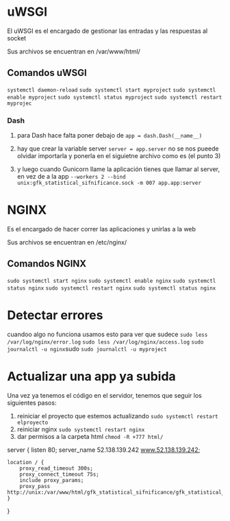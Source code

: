 # uWSGI
El uWSGI es el encargado de gestionar las entradas y las respuestas al socket  

Sus archivos se encuentran en /var/www/html/

## Comandos uWSGI
```systemctl daemon-reload```
```sudo systemctl start myproject```
```sudo systemctl enable myproject```
```sudo systemctl status myproject```
```sudo systemctl restart myprojec```

### Dash
1. para Dash hace falta poner debajo de 
```app = dash.Dash(__name__)```
2. hay que crear la variable server
```server = app.server```
no se nos pueede olvidar importarla y ponerla  en el siguietne archivo como es (el punto 3)


3. y luego cuando Gunicorn llame la aplicación tienes que llamar al server, en vez de a la app
```--workers 2 --bind unix:gfk_statistical_sifnificance.sock -m 007 app.app:server```


# NGINX
Es el encargado de hacer correr las aplicaciones y unirlas a la web  

Sus archivos se encuentran en /etc/nginx/

## Comandos  NGINX
```sudo systemctl start nginx```
```sudo systemctl enable nginx```
```sudo systemctl status nginx```
```sudo systemctl restart nginx```
```sudo systemctl status nginx```


# Detectar errores
cuandoo algo no funciona usamos esto para ver que sudece
```sudo less /var/log/nginx/error.log```
```sudo less /var/log/nginx/access.log```
```sudo journalctl -u nginx```sudo
```sudo journalctl -u myproject```


# Actualizar una app ya subida
Una vez ya tenemos el código en el servidor, tenemos que seguir los siguientes pasos:
1. reiniciar el proyecto que estemos actualizando ```sudo systemctl restart elproyecto```
2. reiniciar nginx ```sudo systemctl restart nginx```
3. dar permisos a la carpeta html ```chmod -R +777 html/```






server {
    listen 80;
    server_name 52.138.139.242 www.52.138.139.242;

    location / {
        proxy_read_timeout 300s;
        proxy_connect_timeout 75s;
        include proxy_params;
        proxy_pass http://unix:/var/www/html/gfk_statistical_sifnificance/gfk_statistical_sifnificance.sock;
    }
}


